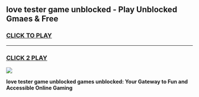 
## love tester game unblocked - Play Unblocked Gmaes & Free
<h3>
<a href="https://news.freeplayer.one?title=love_tester_game_unblocked&ref=16F">CLICK TO PLAY</a></h3>
<hr>

<h3>
<a href="https://news.freeplayer.one?title=love_tester_game_unblocked&ref=16F">CLICK 2 PLAY</a>
  
</h3>

<a href="https://news.freeplayer.one?title=love_tester_game_unblocked&ref=16F/"><img src="https://clearcache.store/games.png"></a>


**love tester game unblocked games unblocked: Your Gateway to Fun and Accessible Online Gaming**
